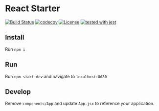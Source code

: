 # React Starter

[![Build Status](https://travis-ci.com/justinzelinsky/react-starter.svg?branch=master)](https://travis-ci.com/justinzelinsky/react-starter)
[![codecov](https://codecov.io/gh/justinzelinsky/react-starter/branch/master/graph/badge.svg)](https://codecov.io/gh/justinzelinsky/react-starter)
[![License](https://img.shields.io/badge/license-MIT-blue.svg?style=flat-square)](LICENSE)
[![tested with jest](https://img.shields.io/badge/tested_with-jest-99424f.svg)](https://github.com/facebook/jest)

## Install

Run `npm i`

## Run

Run `npm start:dev` and navigate to `localhost:8080`

## Develop

Remove `components/App` and update `App.jsx` to reference your application.
